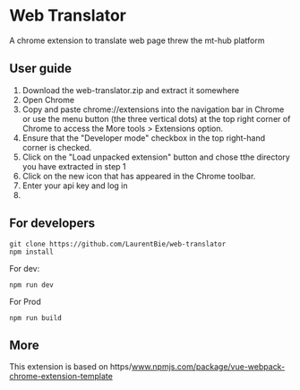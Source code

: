 # Web Translator

A chrome extension to translate web page threw the mt-hub platform

## User guide
1. Download the web-translator.zip and extract it somewhere
2. Open Chrome
3. Copy and paste chrome://extensions into the navigation bar in Chrome or use the menu button (the three vertical dots) at the top right corner of Chrome to access the More tools > Extensions option.
4. Ensure that the "Developer mode" checkbox in the top right-hand corner is checked. 
5. Click on the "Load unpacked extension" button and chose tthe directory you have extracted in step 1
6. Click on the new icon that has appeared in the Chrome toolbar.
7. Enter your api key and log in
8. 

## For developers
```
git clone https://github.com/LaurentBie/web-translator
npm install 
```
For dev:
```
npm run dev
```
For Prod
```
npm run build
```

## More
This extension is based on https/www.npmjs.com/package/vue-webpack-chrome-extension-template




